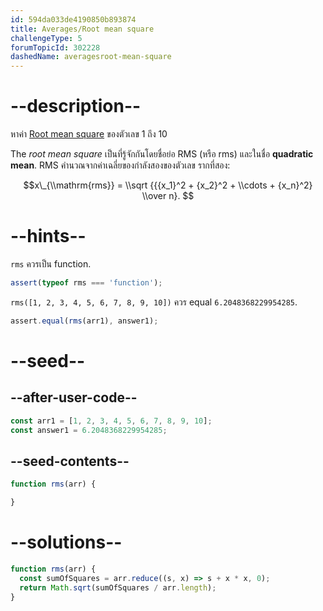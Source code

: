 ```yaml
---
id: 594da033de4190850b893874
title: Averages/Root mean square
challengeType: 5
forumTopicId: 302228
dashedName: averagesroot-mean-square
---
```


# --description--

หาค่า [Root mean square](<https://en.wikipedia.org/wiki/Root mean square> "wp: Root mean square") ของตัวเลข 1 ถึง 10

The *root mean square* เป็นที่รู้จักกันโดยชื่อย่อ RMS (หรือ rms) และในชื่อ **quadratic mean**.
RMS คำนวณจากค่าเฉลี่ยของกำลังสองของตัวเลข รากที่สอง:

$$x\_{\\mathrm{rms}} = \\sqrt {{{x_1}^2 + {x_2}^2 + \\cdots + {x_n}^2} \\over n}. $$

# --hints--

`rms` ควรเป็น function.

```js
assert(typeof rms === 'function');
```

`rms([1, 2, 3, 4, 5, 6, 7, 8, 9, 10])` ควร equal `6.2048368229954285`.

```js
assert.equal(rms(arr1), answer1);
```

# --seed--

## --after-user-code--

```js
const arr1 = [1, 2, 3, 4, 5, 6, 7, 8, 9, 10];
const answer1 = 6.2048368229954285;
```

## --seed-contents--

```js
function rms(arr) {

}
```

# --solutions--

```js
function rms(arr) {
  const sumOfSquares = arr.reduce((s, x) => s + x * x, 0);
  return Math.sqrt(sumOfSquares / arr.length);
}
```
